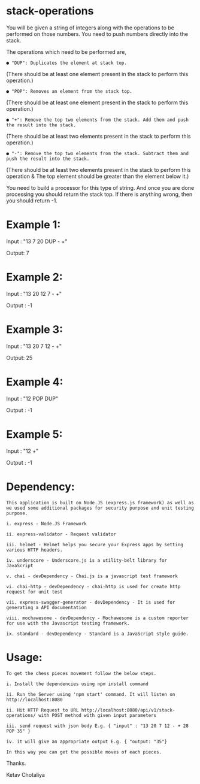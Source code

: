 # stack-operations

You will be given a string of integers along with the operations to be performed on those
numbers. You need to push numbers directly into the stack.

The operations which need to be performed are,

    ● "DUP": Duplicates the element at stack top.
(There should be at least one element present in the stack to perform this operation.)

    ● "POP": Removes an element from the stack top.
(There should be at least one element present in the stack to perform this operation.)

    ● "+": Remove the top two elements from the stack. Add them and push the result into the stack.
(There should be at least two elements present in the stack to perform this operation.)

    ● "-": Remove the top two elements from the stack. Subtract them and push the result into the stack.
(There should be at least two elements present in the stack to perform this operation &
The top element should be greater than the element below it.)

You need to build a processor for this type of string. And once you are done processing
you should return the stack top. If there is anything wrong, then you should return -1.

# Example 1:

Input : "13 7 20 DUP - +"

Output: 7

# Example 2:

Input : "13 20 12 7 - +"

Output : -1

# Example 3:
Input : "13 20 7 12 - +"

Output: 25

# Example 4:
Input : "12 POP DUP"

Output : -1

# Example 5:
Input : "12 +"

Output : -1


# Dependency:

    This application is built on Node.JS (express.js framework) as well as we used some additional packages for security purpose and unit testing purpose.

    i. express - Node.JS Framework

    ii. express-validator - Request validator

    iii. helmet - Helmet helps you secure your Express apps by setting various HTTP headers.

    iv. underscore - Underscore.js is a utility-belt library for JavaScript

    v. chai - devDependency - Chai.js is a javascript test framework

    vi. chai-http - devDependency - chai-http is used for create http request for unit test

    vii. express-swagger-generator - devDependency - It is used for generating a API documentation

    viii. mochawesome - devDependency - Mochawesome is a custom reporter for use with the Javascript testing framework.

    ix. standard - devDependency - Standard is a JavaScript style guide.
    
# Usage:

    To get the chess pieces movement follow the below steps.

    i. Install the dependencies using npm install command

    ii. Run the Server using 'npm start' command. It will listen on http://localhost:8080

    ii. Hit HTTP Request to URL http://localhost:8080/api/v1/stack-operations/ with POST method with given input parameters

    iii. send request with json body E.g. { "input" : "13 20 7 12 - + 28 POP 35" }

    iv. it will give an appropriate output E.g. { "output: "35"} 
    
    In this way you can get the possible moves of each pieces.

Thanks.

Ketav Chotaliya
